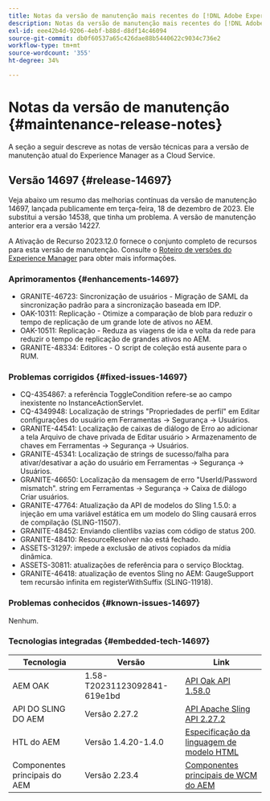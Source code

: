 ```yaml
---
title: Notas da versão de manutenção mais recentes do [!DNL Adobe Experience Manager] as a Cloud Service.
description: Notas da versão de manutenção mais recentes do [!DNL Adobe Experience Manager] as a Cloud Service.
exl-id: eee42b4d-9206-4ebf-b88d-d8df14c46094
source-git-commit: db0f60537a65c426dae88b5440622c9034c736e2
workflow-type: tm+mt
source-wordcount: '355'
ht-degree: 34%

---
```


# Notas da versão de manutenção {#maintenance-release-notes}

A seção a seguir descreve as notas de versão técnicas para a versão de manutenção atual do Experience Manager as a Cloud Service.

## Versão 14697 {#release-14697}

Veja abaixo um resumo das melhorias contínuas da versão de manutenção 14697, lançada publicamente em terça-feira, 18 de dezembro de 2023. Ele substitui a versão 14538, que tinha um problema. A versão de manutenção anterior era a versão 14227.

A Ativação de Recurso 2023.12.0 fornece o conjunto completo de recursos para esta versão de manutenção. Consulte o [Roteiro de versões do Experience Manager](https://experienceleague.adobe.com/docs/experience-manager-release-information/aem-release-updates/update-releases-roadmap.html?lang=pt-BR) para obter mais informações.

### Aprimoramentos {#enhancements-14697}

* GRANITE-46723: Sincronização de usuários - Migração de SAML da sincronização padrão para a sincronização baseada em IDP.
* OAK-10311: Replicação - Otimize a comparação de blob para reduzir o tempo de replicação de um grande lote de ativos no AEM.
* OAK-10511: Replicação - Reduza as viagens de ida e volta da rede para reduzir o tempo de replicação de grandes ativos no AEM.
* GRANITE-48334: Editores - O script de coleção está ausente para o RUM.

### Problemas corrigidos {#fixed-issues-14697}

* CQ-4354867: a referência ToggleCondition refere-se ao campo inexistente no InstanceActionServlet.
* CQ-4349948: Localização de strings &quot;Propriedades de perfil&quot; em Editar configurações do usuário em Ferramentas → Segurança → Usuários.
* GRANITE-44541: Localização de caixas de diálogo de Erro ao adicionar a tela Arquivo de chave privada de Editar usuário > Armazenamento de chaves em Ferramentas → Segurança → Usuários.
* GRANITE-45341: Localização de strings de sucesso/falha para ativar/desativar a ação do usuário em Ferramentas → Segurança → Usuários.
* GRANITE-46650: Localização da mensagem de erro &quot;UserId/Password mismatch&quot;. string em Ferramentas → Segurança → Caixa de diálogo Criar usuários.
* GRANITE-47764: Atualização da API de modelos do Sling 1.5.0: a injeção em uma variável estática em um modelo do Sling causará erros de compilação (SLING-11507).
* GRANITE-48452: Enviando clientlibs vazias com código de status 200.
* GRANITE-48410: ResourceResolver não está fechado.
* ASSETS-31297: impede a exclusão de ativos copiados da mídia dinâmica.
* ASSETS-30811: atualizações de referência para o serviço Blocktag.
* GRANITE-46418: atualização de eventos Sling no AEM: GaugeSupport tem recursão infinita em registerWithSuffix (SLING-11918).

### Problemas conhecidos {#known-issues-14697}

Nenhum.

### Tecnologias integradas {#embedded-tech-14697}

| Tecnologia | Versão | Link |
|---|---|---|
| AEM OAK | 1.58-T20231123092841-619e1bd | [API Oak API 1.58.0](https://www.javadoc.io/doc/org.apache.jackrabbit/oak-api/1.58.0/index.html) |
| API DO SLING DO AEM | Versão 2.27.2 | [API Apache Sling API 2.27.2](https://www.javadoc.io/doc/org.apache.sling/org.apache.sling.api/latest/index.html) |
| HTL do AEM | Versão 1.4.20-1.4.0 | [Especificação da linguagem de modelo HTML](https://github.com/adobe/htl-spec) |
| Componentes principais do AEM | Versão 2.23.4 | [Componentes principais de WCM do AEM](https://github.com/adobe/aem-core-wcm-components) |
